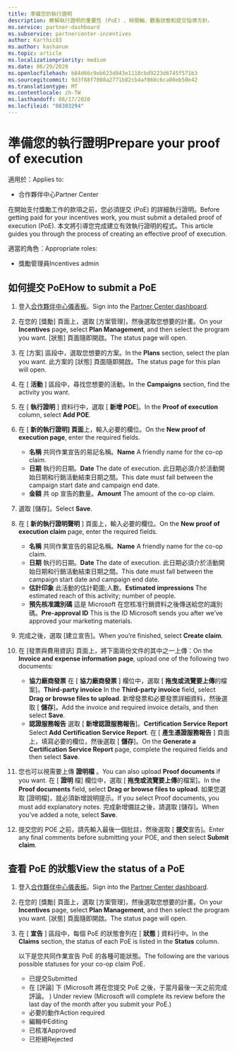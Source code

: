 ```yaml
---
title: 準備您的執行證明
description: 瞭解執行證明的重要性 (PoE) 、時間軸、觀看狀態和提交指導方針。
ms.service: partner-dashboard
ms.subservice: partnercenter-incentives
author: Karthic83
ms.author: kashanum
ms.topic: article
ms.localizationpriority: medium
ms.date: 06/29/2020
ms.openlocfilehash: b84d66c9eb623d043e1110cbd9223d6745f571b3
ms.sourcegitcommit: 9d3f88f7008a2771b02cb4af860c6ca00eb50e42
ms.translationtype: MT
ms.contentlocale: zh-TW
ms.lasthandoff: 08/17/2020
ms.locfileid: "88303294"
---
```

# <a name="prepare-your-proof-of-execution"></a><span data-ttu-id="b5d3f-103">準備您的執行證明</span><span class="sxs-lookup"><span data-stu-id="b5d3f-103">Prepare your proof of execution</span></span>

<span data-ttu-id="b5d3f-104">適用於：</span><span class="sxs-lookup"><span data-stu-id="b5d3f-104">Applies to:</span></span>

- <span data-ttu-id="b5d3f-105">合作夥伴中心</span><span class="sxs-lookup"><span data-stu-id="b5d3f-105">Partner Center</span></span>

<span data-ttu-id="b5d3f-106">在開始支付獎勵工作的款項之前，您必須提交 (PoE) 的詳細執行證明。</span><span class="sxs-lookup"><span data-stu-id="b5d3f-106">Before getting paid for your incentives work, you must submit a detailed proof of execution (PoE).</span></span> <span data-ttu-id="b5d3f-107">本文將引導您完成建立有效執行證明的程式。</span><span class="sxs-lookup"><span data-stu-id="b5d3f-107">This article guides you through the process of creating an effective proof of execution.</span></span>

<span data-ttu-id="b5d3f-108">適當的角色：</span><span class="sxs-lookup"><span data-stu-id="b5d3f-108">Appropriate roles:</span></span>

- <span data-ttu-id="b5d3f-109">獎勵管理員</span><span class="sxs-lookup"><span data-stu-id="b5d3f-109">Incentives admin</span></span>

## <a name="how-to-submit-a-poe"></a><span data-ttu-id="b5d3f-110">如何提交 PoE</span><span class="sxs-lookup"><span data-stu-id="b5d3f-110">How to submit a PoE</span></span>

1. <span data-ttu-id="b5d3f-111">登入[合作夥伴中心儀表板](https://partner.microsoft.com/dashboard/)。</span><span class="sxs-lookup"><span data-stu-id="b5d3f-111">Sign into the [Partner Center dashboard](https://partner.microsoft.com/dashboard/).</span></span>

2. <span data-ttu-id="b5d3f-112">在您的 [獎勵] 頁面上，選取 [方案管理]，然後選取您想要的計畫。</span><span class="sxs-lookup"><span data-stu-id="b5d3f-112">On your **Incentives** page, select **Plan Management**, and then select the program you want.</span></span> <span data-ttu-id="b5d3f-113">[狀態] 頁面隨即開啟。</span><span class="sxs-lookup"><span data-stu-id="b5d3f-113">The status page will open.</span></span>

3. <span data-ttu-id="b5d3f-114">在 [方案] 區段中，選取您想要的方案。</span><span class="sxs-lookup"><span data-stu-id="b5d3f-114">In the **Plans** section, select the plan you want.</span></span> <span data-ttu-id="b5d3f-115">此方案的 [狀態] 頁面隨即開啟。</span><span class="sxs-lookup"><span data-stu-id="b5d3f-115">The status page for this plan will open.</span></span>

4. <span data-ttu-id="b5d3f-116">在 [ **活動** ] 區段中，尋找您想要的活動。</span><span class="sxs-lookup"><span data-stu-id="b5d3f-116">In the **Campaigns** section, find the activity you want.</span></span>

5. <span data-ttu-id="b5d3f-117">在 [ **執行證明** ] 資料行中，選取 [ **新增 POE**]。</span><span class="sxs-lookup"><span data-stu-id="b5d3f-117">In the **Proof of execution** column, select **Add POE**.</span></span>

6. <span data-ttu-id="b5d3f-118">在 [ **新的執行證明] 頁面**上，輸入必要的欄位。</span><span class="sxs-lookup"><span data-stu-id="b5d3f-118">On the **New proof of execution page**, enter the required fields.</span></span>

   - <span data-ttu-id="b5d3f-119">**名稱**  共同作業宣告的易記名稱。</span><span class="sxs-lookup"><span data-stu-id="b5d3f-119">**Name**  A friendly name for the co-op claim.</span></span>
   - <span data-ttu-id="b5d3f-120">**日期**  執行的日期。</span><span class="sxs-lookup"><span data-stu-id="b5d3f-120">**Date**  The date of execution.</span></span> <span data-ttu-id="b5d3f-121">此日期必須介於活動開始日期和行銷活動結束日期之間。</span><span class="sxs-lookup"><span data-stu-id="b5d3f-121">This date must fall between the campaign start date and campaign end date.</span></span>
   - <span data-ttu-id="b5d3f-122">**金額**  共 op 宣告的數量。</span><span class="sxs-lookup"><span data-stu-id="b5d3f-122">**Amount**  The amount of the co-op claim.</span></span>

7. <span data-ttu-id="b5d3f-123">選取 [儲存]。</span><span class="sxs-lookup"><span data-stu-id="b5d3f-123">Select **Save**.</span></span>

8. <span data-ttu-id="b5d3f-124">在 [ **新的執行證明聲明** ] 頁面上，輸入必要的欄位。</span><span class="sxs-lookup"><span data-stu-id="b5d3f-124">On the **New proof of execution claim** page, enter the required fields.</span></span>

   - <span data-ttu-id="b5d3f-125">**名稱**  共同作業宣告的易記名稱。</span><span class="sxs-lookup"><span data-stu-id="b5d3f-125">**Name**  A friendly name for the co-op claim.</span></span>
   - <span data-ttu-id="b5d3f-126">**日期**  執行的日期。</span><span class="sxs-lookup"><span data-stu-id="b5d3f-126">**Date**  The date of execution.</span></span> <span data-ttu-id="b5d3f-127">此日期必須介於活動開始日期和行銷活動結束日期之間。</span><span class="sxs-lookup"><span data-stu-id="b5d3f-127">This date must fall between the campaign start date and campaign end date.</span></span>
   - <span data-ttu-id="b5d3f-128">**估計印象**   此活動的估計範圍;人數。</span><span class="sxs-lookup"><span data-stu-id="b5d3f-128">**Estimated impressions**   The estimated reach of this activity; number of people.</span></span>
   - <span data-ttu-id="b5d3f-129">**預先核准識別碼**   這是 Microsoft 在您核准行銷資料之後傳送給您的識別碼。</span><span class="sxs-lookup"><span data-stu-id="b5d3f-129">**Pre-approval ID**   This is the ID Microsoft sends you after we’ve approved your marketing materials.</span></span>

9. <span data-ttu-id="b5d3f-130">完成之後，選取 [建立宣告]。</span><span class="sxs-lookup"><span data-stu-id="b5d3f-130">When you’re finished, select **Create claim**.</span></span>

10. <span data-ttu-id="b5d3f-131">在 [發票與費用資訊] 頁面上，將下面兩份文件的其中之一上傳：</span><span class="sxs-lookup"><span data-stu-id="b5d3f-131">On the **Invoice and expense information page**, upload one of the following two documents:</span></span>
    - <span data-ttu-id="b5d3f-132">**協力廠商發票**  在 [ **協力廠商發票** ] 欄位中，選取 [ **拖曳或流覽要上傳**的檔案]。</span><span class="sxs-lookup"><span data-stu-id="b5d3f-132">**Third-party invoice**  In the **Third-party invoice** field, select **Drag or browse files to upload**.</span></span> <span data-ttu-id="b5d3f-133">新增發票和必要發票詳細資料，然後選取 [ **儲存**]。</span><span class="sxs-lookup"><span data-stu-id="b5d3f-133">Add the invoice and required invoice details, and then select **Save**.</span></span>
    - <span data-ttu-id="b5d3f-134">**認證服務報告**  選取 [ **新增認證服務報告**]。</span><span class="sxs-lookup"><span data-stu-id="b5d3f-134">**Certification Service Report**  Select **Add Certification Service Report**.</span></span> <span data-ttu-id="b5d3f-135">在 [ **產生憑證服務報告** ] 頁面上，填寫必要的欄位，然後選取 [ **儲存**]。</span><span class="sxs-lookup"><span data-stu-id="b5d3f-135">On the **Generate a Certification Service Report** page, complete the required fields and then select **Save**.</span></span>

11. <span data-ttu-id="b5d3f-136">您也可以視需要上傳 **證明檔** 。</span><span class="sxs-lookup"><span data-stu-id="b5d3f-136">You can also upload **Proof documents** if you want.</span></span> <span data-ttu-id="b5d3f-137">在 [ **證明** 檔] 欄位中，選取 [ **拖曳或流覽要上傳**的檔案]。</span><span class="sxs-lookup"><span data-stu-id="b5d3f-137">In the **Proof documents** field, select **Drag or browse files to upload**.</span></span> <span data-ttu-id="b5d3f-138">如果您選取 [證明檔]，就必須新增說明提示。</span><span class="sxs-lookup"><span data-stu-id="b5d3f-138">If you select Proof documents, you must add explanatory notes.</span></span> <span data-ttu-id="b5d3f-139">完成新增備註之後，請選取 [儲存]。</span><span class="sxs-lookup"><span data-stu-id="b5d3f-139">When you’ve added a note, select **Save**.</span></span>

12. <span data-ttu-id="b5d3f-140">提交您的 POE 之前，請先輸入最後一個批註，然後選取 [ **提交**宣告]。</span><span class="sxs-lookup"><span data-stu-id="b5d3f-140">Enter any final comments before submitting your POE, and then select **Submit claim**.</span></span>

## <a name="view-the-status-of-a-poe"></a><span data-ttu-id="b5d3f-141">查看 PoE 的狀態</span><span class="sxs-lookup"><span data-stu-id="b5d3f-141">View the status of a PoE</span></span>

1. <span data-ttu-id="b5d3f-142">登入[合作夥伴中心儀表板](https://partner.microsoft.com/dashboard/)。</span><span class="sxs-lookup"><span data-stu-id="b5d3f-142">Sign into the [Partner Center dashboard](https://partner.microsoft.com/dashboard/).</span></span>

2. <span data-ttu-id="b5d3f-143">在您的 [獎勵] 頁面上，選取 [方案管理]，然後選取您想要的計畫。</span><span class="sxs-lookup"><span data-stu-id="b5d3f-143">On your **Incentives** page, select **Plan Management**, and then select the program you want.</span></span> <span data-ttu-id="b5d3f-144">[狀態] 頁面隨即開啟。</span><span class="sxs-lookup"><span data-stu-id="b5d3f-144">The status page will open.</span></span>

3. <span data-ttu-id="b5d3f-145">在 [ **宣告** ] 區段中，每個 PoE 的狀態會列在 [ **狀態** ] 資料行中。</span><span class="sxs-lookup"><span data-stu-id="b5d3f-145">In the **Claims** section, the status of each PoE is listed in the **Status** column.</span></span>

   <span data-ttu-id="b5d3f-146">以下是您共同作業宣告 PoE 的各種可能狀態。</span><span class="sxs-lookup"><span data-stu-id="b5d3f-146">The following are the various possible statuses for your co-op claim PoE.</span></span>

   - <span data-ttu-id="b5d3f-147">已提交</span><span class="sxs-lookup"><span data-stu-id="b5d3f-147">Submitted</span></span>
   - <span data-ttu-id="b5d3f-148">在 [評論] 下 (Microsoft 將在您提交 PoE 之後，于當月最後一天之前完成評論。 ) </span><span class="sxs-lookup"><span data-stu-id="b5d3f-148">Under review (Microsoft will complete its review before the last day of the month after you submit your PoE.)</span></span>
   - <span data-ttu-id="b5d3f-149">必要的動作</span><span class="sxs-lookup"><span data-stu-id="b5d3f-149">Action required</span></span>
   - <span data-ttu-id="b5d3f-150">編輯中</span><span class="sxs-lookup"><span data-stu-id="b5d3f-150">Editing</span></span>
   - <span data-ttu-id="b5d3f-151">已核准</span><span class="sxs-lookup"><span data-stu-id="b5d3f-151">Approved</span></span>
   - <span data-ttu-id="b5d3f-152">已拒絕</span><span class="sxs-lookup"><span data-stu-id="b5d3f-152">Rejected</span></span>
